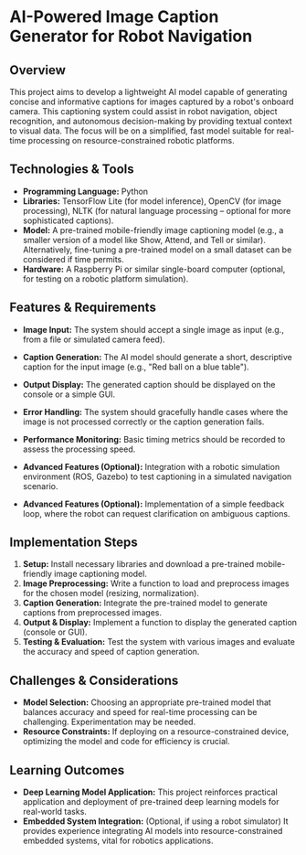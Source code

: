 # AI-Powered Image Caption Generator for Robot Navigation

## Overview

This project aims to develop a lightweight AI model capable of generating concise and informative captions for images captured by a robot's onboard camera. This captioning system could assist in robot navigation, object recognition, and autonomous decision-making by providing textual context to visual data.  The focus will be on a simplified, fast model suitable for real-time processing on resource-constrained robotic platforms.

## Technologies & Tools

- **Programming Language:** Python
- **Libraries:** TensorFlow Lite (for model inference), OpenCV (for image processing), NLTK (for natural language processing – optional for more sophisticated captions).
- **Model:** A pre-trained mobile-friendly image captioning model (e.g., a smaller version of a model like Show, Attend, and Tell or similar).  Alternatively, fine-tuning a pre-trained model on a small dataset can be considered if time permits.
- **Hardware:**  A Raspberry Pi or similar single-board computer (optional, for testing on a robotic platform simulation).

## Features & Requirements

- **Image Input:** The system should accept a single image as input (e.g., from a file or simulated camera feed).
- **Caption Generation:**  The AI model should generate a short, descriptive caption for the input image (e.g., "Red ball on a blue table").
- **Output Display:** The generated caption should be displayed on the console or a simple GUI.
- **Error Handling:**  The system should gracefully handle cases where the image is not processed correctly or the caption generation fails.
- **Performance Monitoring:** Basic timing metrics should be recorded to assess the processing speed.

- **Advanced Features (Optional):** Integration with a robotic simulation environment (ROS, Gazebo) to test captioning in a simulated navigation scenario.
- **Advanced Features (Optional):** Implementation of a simple feedback loop, where the robot can request clarification on ambiguous captions.

## Implementation Steps

1. **Setup:** Install necessary libraries and download a pre-trained mobile-friendly image captioning model.
2. **Image Preprocessing:**  Write a function to load and preprocess images for the chosen model (resizing, normalization).
3. **Caption Generation:** Integrate the pre-trained model to generate captions from preprocessed images.
4. **Output & Display:** Implement a function to display the generated caption (console or GUI).
5. **Testing & Evaluation:** Test the system with various images and evaluate the accuracy and speed of caption generation.

## Challenges & Considerations

- **Model Selection:** Choosing an appropriate pre-trained model that balances accuracy and speed for real-time processing can be challenging.  Experimentation may be needed.
- **Resource Constraints:** If deploying on a resource-constrained device, optimizing the model and code for efficiency is crucial.

## Learning Outcomes

- **Deep Learning Model Application:** This project reinforces practical application and deployment of pre-trained deep learning models for real-world tasks.
- **Embedded System Integration:** (Optional, if using a robot simulator) It provides experience integrating AI models into resource-constrained embedded systems, vital for robotics applications.

